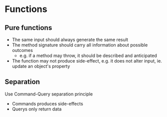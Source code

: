 # Functions

## Pure functions
- The same input should always generate the same result
- The method signature should carry all information about possible outcomes
    - e.g. if a method may throw, it should be described and anticipated
- The function may not produce side-effect, e.g. it does not alter input, ie. update an object's property


## Separation
Use Command-Query separation principle
- Commands produces side-effects
- Querys only return data